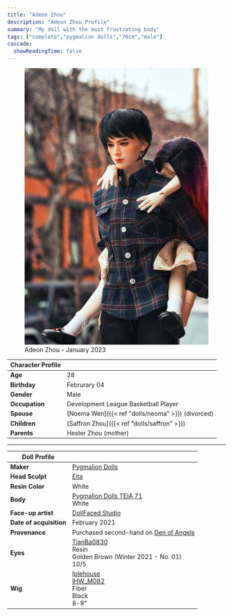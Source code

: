 ```yaml
---
title: "Adeon Zhou"
description: "Adeon Zhou Profile"
summary: "My doll with the most frustrating body"
tags: ["complete","pygmalion dolls","70cm","male"]
cascade:
  showReadingTime: false
---
```

<figure><img src="adeon-carrying-saffron.png" class="doll-profile-img" alt="A male doll with black hair in a plaid button up shirt carrying a sleeping child doll with red and black hair on his back" width="500"><figcaption>Adeon Zhou - January 2023</figcaption></figure> 

| Character Profile | |
| ----- | ---|
| **Age** | 28 |
| **Birthday** | Februrary 04 |
| **Gender** | Male |
| **Occupation** | Development League Basketball Player |
| **Spouse** | [Noema Wen]({{< ref "dolls/neoma" >}}) (divorced) |
| **Children** | [Saffron Zhou]({{< ref "dolls/saffron" >}}) |
| **Parents** | Hester Zhou (mother) |

---

| Doll Profile | |
| ----- | ---|
| **Maker** | [Pygmalion Dolls](https://pygmaliondolls.com/) |
| **Head Sculpt** | [Eita](https://pygmaliondolls.com/product/eitahead/144/?cate_no=25&display_group=1) |
| **Resin Color** | White |
| **Body** | [Pygmalion Dolls TEIA 71](https://pygmaliondolls.com/product/teia71-new-body/106/?cate_no=85&display_group=1)<br> White |
| **Face-up artist** | [DollFaced Studio](https://www.instagram.com/dollfacedstudio/) |
| **Date of acquisition** | February 2021 |
| **Provenance** | Purchased second-hand on [Den of Angels](https://denofangels.com) |
| **Eyes** | [TianBa0830](https://www.instagram.com/tianba0830/) <br> Resin <br> Golden Brown (Winter 2021 - No. 01) <br> 10/5 |
| **Wig** | [Iplehouse](https://iplehouse.com/home/?page_no=en_index&nhn1=en) <br> [IHW_M082](https://iplehouse.com/home/shop/item.php?it_id=1806185513&nhn1=en) <br> Fiber <br> Black <br> 8-9" |